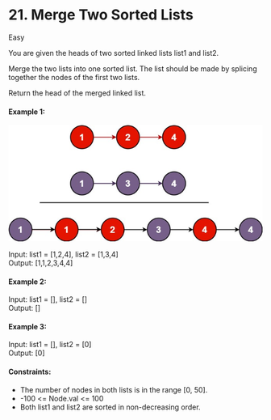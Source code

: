 # 21. Merge Two Sorted Lists
Easy

You are given the heads of two sorted linked lists list1 and list2.

Merge the two lists into one sorted list. The list should be made by splicing together the nodes of the first two lists.

Return the head of the merged linked list.

 

#### Example 1:
![img](merge_ex1.jpg)

Input: list1 = [1,2,4], list2 = [1,3,4]  
Output: [1,1,2,3,4,4]
#### Example 2:

Input: list1 = [], list2 = []  
Output: []
#### Example 3:

Input: list1 = [], list2 = [0]  
Output: [0]
 

#### Constraints:

- The number of nodes in both lists is in the range [0, 50].
- -100 <= Node.val <= 100
- Both list1 and list2 are sorted in non-decreasing order.